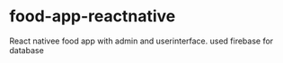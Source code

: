 # food-app-reactnative
React nativee food app with admin and userinterface. used firebase for database

